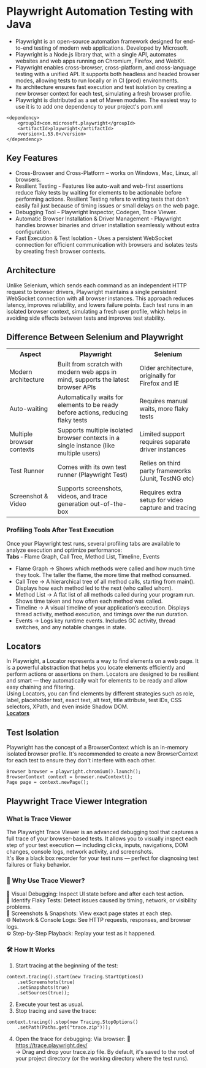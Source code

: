 # Playwright Automation Testing with Java 
* Playwright is an open-source automation framework designed for end-to-end testing of modern web applications. Developed by Microsoft. 
* Playwright is a Node.js library that, with a single API, automates websites and web apps running on Chromium, Firefox, and WebKit.
* Playwright enables cross-browser, cross-platform, and cross-language testing with a unified API. It supports both headless and headed browser modes, allowing tests to run locally or in CI (prod) environments.
* Its architecture ensures fast execution and test isolation by creating a new browser context for each test, simulating a fresh browser profile.
* Playwright is distributed as a set of Maven modules. The easiest way to use it is to add one dependency to your project's pom.xml
```
<dependency>
    <groupId>com.microsoft.playwright</groupId>
    <artifactId>playwright</artifactId>
    <version>1.53.0</version>
</dependency>
```
## Key Features 
* Cross-Browser and Cross-Platform – works on Windows, Mac, Linux, all browsers.
* Resilient Testing - Features like auto-wait and web-first assertions reduce flaky tests by waiting for elements to be actionable before performing actions. Resilient Testing refers to writing tests that don’t easily fail just because of timing issues or small delays on the web page.
* Debugging Tool – Playwright Inspector, Codegen, Trace Viewer.
* Automatic Browser Installation & Driver Management - Playwright handles browser binaries and driver installation seamlessly without extra configuration.
* Fast Execution & Test Isolation - Uses a persistent WebSocket connection for efficient communication with browsers and isolates tests by creating fresh browser contexts.

## Architecture
Unlike Selenium, which sends each command as an independent HTTP request to browser drivers, Playwright maintains a single persistent WebSocket connection with all browser instances. This approach reduces latency, improves reliability, and lowers failure points.
Each test runs in an isolated browser context, simulating a fresh user profile, which helps in avoiding side effects between tests and improves test stability.

## Difference Between Selenium and Playwright 
<table>
  <tr>
    <th>Aspect</th>
    <th>Playwright</th>
    <th>Selenium</th>
  </tr>
  <tr>
    <td>Modern architecture</td>
    <td>Built from scratch with modern web apps in mind, supports the latest browser APIs</td>
    <td>Older architecture, originally for Firefox and IE</td>
  </tr>
  <tr>
    <td>Auto-waiting</td>
    <td>Automatically waits for elements to be ready before actions, reducing flaky tests</td>
    <td>Requires manual waits, more flaky tests</td>
  </tr>
  <tr>
    <td>Multiple browser contexts</td>
    <td>Supports multiple isolated browser contexts in a single instance (like multiple users)</td>
    <td>Limited support requires separate driver instances</td>
  </tr>
  <tr>
    <td>Test Runner</td>
    <td>Comes with its own test runner (Playwright Test)</td>
    <td>Relies on third party frameworks (Junit, TestNG etc)</td>
  </tr>
  <tr>
    <td>Screenshot & Video</td>
    <td>Supports screenshots, videos, and trace generation out-of-the-box</td>
    <td>Requires extra setup for video capture and tracing</td>
  </tr>
</table>

### Profiling Tools After Test Execution
Once your Playwright test runs, several profiling tabs are available to analyze execution and optimize performance: <br>
<b>Tabs -</b> Flame Graph, Call Tree, Method List, Timeline, Events
* Flame Graph -> Shows which methods were called and how much time they took. The taller the flame, the more time that method consumed.
* Call Tree -> A hierarchical tree of all method calls, starting from main(). Displays how each method led to the next (who called whom).
* Method List -> A flat list of all methods called during your program run. Shows time taken and how often each method was called.
* Timeline -> A visual timeline of your application’s execution. Displays thread activity, method execution, and timings over the run duration.
* Events -> Logs key runtime events. Includes GC activity, thread switches, and any notable changes in state.

## Locators 
In Playwright, a Locator represents a way to find elements on a web page. It is a powerful abstraction that helps you locate elements efficiently and perform actions or assertions on them. Locators are designed to be resilient and smart — they automatically wait for elements to be ready and allow easy chaining and filtering.
<br>
Using Locators, you can find elements by different strategies such as role, label, placeholder text, exact text, alt text, title attribute, test IDs, CSS selectors, XPath, and even inside Shadow DOM.
<br>
<a href='https://github.com/SnehaVarshney11/Playwright/tree/main/Playwright-Java/src/test/java/Locators'><b>Locators</b></a>

## Test Isolation
Playwright has the concept of a BrowserContext which is an in-memory isolated browser profile. It's recommended to create a new BrowserContext for each test to ensure they don't interfere with each other.
```
Browser browser = playwright.chromium().launch();
BrowserContext context = browser.newContext();
Page page = context.newPage();
```

## Playwright Trace Viewer Integration
### What is Trace Viewer 
The Playwright Trace Viewer is an advanced debugging tool that captures a full trace of your browser-based tests. It allows you to visually inspect each step of your test execution — including clicks, inputs, navigations, DOM changes, console logs, network activity, and screenshots.
<br>
It's like a black box recorder for your test runs — perfect for diagnosing test failures or flaky behavior.

### 🎯 Why Use Trace Viewer?
🔎 Visual Debugging: Inspect UI state before and after each test action. <br>
🐞 Identify Flaky Tests: Detect issues caused by timing, network, or visibility problems. <br>
📸 Screenshots & Snapshots: View exact page states at each step. <br>
🌐 Network & Console Logs: See HTTP requests, responses, and browser logs. <br>
⚙️ Step-by-Step Playback: Replay your test as it happened.

### 🛠️ How It Works
1. Start tracing at the beginning of the test:
```
context.tracing().start(new Tracing.StartOptions()
    .setScreenshots(true)
    .setSnapshots(true)
    .setSources(true));
```
2. Execute your test as usual.
3. Stop tracing and save the trace:
```
context.tracing().stop(new Tracing.StopOptions()
    .setPath(Paths.get("trace.zip")));
```
4. Open the trace for debugging:
Via browser:
🔗 <a href='https://trace.playwright.dev/'>https://trace.playwright.dev/</a> <br>
→ Drag and drop your trace.zip file. By default, it's saved to the root of your project directory (or the working directory where the test runs).